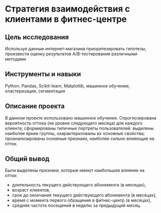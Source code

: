 # Стратегия взаимодействия с клиентами в фитнес-центре

## Цель исследования
Используя данные интернет-магазина приоритезировать гипотезы, произвести оценку результатов A/B-тестирования различными методами

## Инструменты и навыки
Python, Pandas, Scikit-learn, Matplotlib, машинное обучение, кластеризация, сегментация

## Описание проекта
В данном проекте использовано машинное обучение. 
Спрогнозирована вероятность оттока (на уровне следующего месяца) для каждого клиента; 
сформированы типичные портреты пользователей: выделены наиболее яркие группы, охарактеризованы их основные свойства; 
проанализированы основные признаки, наиболее сильно влияющие на отток.


## Общий вывод
Были выделены признаки, которые имеют наибольшее влияние на отток:

- длительность текущего действующего абонемента (в месяцах),
- возраст клиентов,
- срок до окончания текущего действующего абонемента (в месяцах),
- время с момента первого обращения в фитнес-центр (в месяцах),
- средняя частота посещений в неделю за предыдущий месяц.
